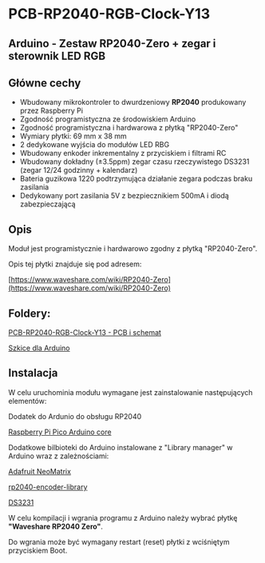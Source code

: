 # PCB-RP2040-RGB-Clock-Y13
## Arduino - Zestaw RP2040-Zero + zegar i sterownik LED RGB
## Główne cechy
* Wbudowany mikrokontroler to dwurdzeniowy **RP2040** produkowany przez Raspberry Pi
* Zgodność programistyczna ze środowiskiem Arduino
* Zgodność programistyczna i hardwarowa z płytką "RP2040-Zero"
* Wymiary płytki: 69 mm x 38 mm
* 2 dedykowane wyjścia do modułów LED RBG
* Wbudowany enkoder inkrementalny z przyciskiem i filtrami RC
* Wbudowany dokładny (±3.5ppm) zegar czasu rzeczywistego DS3231 (zegar 12/24 godzinny + kalendarz)
* Bateria guzikowa 1220 podtrzymująca działanie zegara podczas braku zasilania
* Dedykowany port zasilania 5V z bezpiecznikiem 500mA i diodą zabezpieczającą  

## Opis

Moduł jest programistycznie i hardwarowo zgodny z płytką "RP2040-Zero".

Opis tej płytki znajduje się pod adresem:

[https://www.waveshare.com/wiki/RP2040-Zero](https://www.waveshare.com/wiki/RP2040-Zero)

## Foldery:

[PCB-RP2040-RGB-Clock-Y13 - PCB i schemat](Hardware)

[Szkice dla Arduino](Arduino%20examples)


## Instalacja

W celu uruchominia modułu wymagane jest zainstalowanie następujących elementów:

Dodatek do Ardunio do obsługu RP2040

[Raspberry Pi Pico Arduino core](https://github.com/earlephilhower/arduino-pico/)

Dodatkowe bilbioteki do Arduino instalowane z "Library manager" w Arduino wraz z zależnościami:

[Adafruit NeoMatrix](https://github.com/adafruit/Adafruit_NeoMatrix)

[rp2040-encoder-library](https://github.com/gbr1/rp2040-encoder-library)

[DS3231](https://github.com/NorthernWidget/DS3231)


W celu kompilacji i wgrania programu z Arduino należy wybrać płytkę **"Waveshare RP2040 Zero"**.

Do wgrania może być wymagany restart (reset) płytki z wciśniętym przyciskiem Boot.
